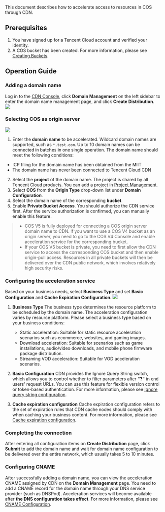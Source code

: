 This document describes how to accelerate access to resources in COS through CDN.

## Prerequisites
1. You have signed up for a Tencent Cloud account and verified your identity.
2. A COS bucket has been created. For more information, please see [Creating Buckets](https://intl.cloud.tencent.com/document/product/436/13309).

## Operation Guide
### Adding a domain name
Log in to the [CDN Console](https://console.cloud.tencent.com/cdn), click **Domain Management** on the left sidebar to enter the domain name management page, and click **Create Distribution**.
 ![](https://main.qcloudimg.com/raw/d301ff1eea5fe534ce09ec5964e8c82b.png)

### Selecting COS as origin server
![](https://main.qcloudimg.com/raw/ec7ea324171295b8fd0321e226d0e0a3.png)
1. Enter the **domain name** to be accelerated.
Wildcard domain names are supported, such as `*.test.com`. Up to 10 domain names can be connected in batches in one single operation.
The domain name should meet the following conditions:
 - ICP filing for the domain name has been obtained from the MIIT
 - The domain name has never been connected to Tencent Cloud CDN
2. Select the **project** of the domain name.
The project is shared by all Tencent Cloud products. You can add a project in [Project Management](https://console.cloud.tencent.com/project).
3. Select **COS** from the **Origin Type** drop-down list under **Domain Configuration**.
4. Select the domain name of the corresponding **bucket**.
5. Enable **Private Bucket Access**. You should authorize the CDN service first. After the service authorization is confirmed, you can manually enable this feature.

>
>- COS V5 is fully deployed for connecting a COS origin server domain name to CDN. If you want to use a COS V4 bucket as an origin server, you need to go to the COS V4 Console and enable acceleration service for the corresponding bucket.
>- If your COS V5 bucket is private, you need to first allow the CDN service to access the corresponding COS bucket and then enable origin-pull access. Resources in all private buckets will then be delivered over the CDN public network, which involves relatively high security risks.

### Configuring the acceleration service
Based on your business needs, select **Business Type** and set **Basic Configuration** and **Cache Expiration Configuration**.
![](https://main.qcloudimg.com/raw/6264633c18801547e4aece61a94009cb.png)
1. **Business Type**
   The business type determines the resource platform to be scheduled by the domain name. The acceleration configuration varies by resource platform. Please select a business type based on your business conditions:
   - Static acceleration: Suitable for static resource acceleration scenarios such as ecommerce, websites, and gaming images.
   - Download acceleration: Suitable for scenarios such as game installations, audio/video downloads, and mobile phone firmware package distribution.
   - Streaming VOD acceleration: Suitable for VOD acceleration scenarios.

2. **Basic Configuration**
CDN provides the Ignore Query String switch, which allows you to control whether to filter parameters after **"?"** in end users' request URLs. You can use this feature for flexible version control or token-based authentication. For more information, please see [Ignore query string configuration](https://intl.cloud.tencent.com/doc/product/228/6291).

3. **Cache expiration configuration**
Cache expiration configuration refers to the set of expiration rules that CDN cache nodes should comply with when caching your business content. For more information, please see [Cache expiration configuration](https://intl.cloud.tencent.com/doc/product/228/6290).


### Completing the connection
After entering all configuration items on **Create Distribution** page, click **Submit** to add the domain name and wait for domain name configuration to be delivered over the entire network, which usually takes 5 to 10 minutes.

### Configuring CNAME
After successfully adding a domain name, you can view the acceleration CNAME assigned by CDN on the **Domain Management** page. You need to add a CNAME record for the domain name through your DNS service provider (such as DNSPod). Acceleration services will become available after **the DNS configuration takes effect**. For more information, please see [CNAME Configuration](https://intl.cloud.tencent.com/doc/product/228/3121).
